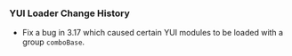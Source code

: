 ### YUI Loader Change History
* Fix a bug in 3.17 which caused certain YUI modules to be loaded with a group `comboBase`.